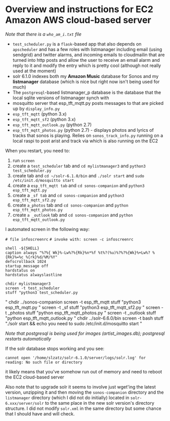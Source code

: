 # Overview and instructions for EC2 Amazon AWS cloud-based server

*Note that there is a `who_am_i.txt` file*

- `test_scheduler.py` is a `flask`-based app that also depends on `apscheduler` and has a few roles with listmanager including email (using sendgrid) and twitter alarms, and incoming emails to cloudmailin that are turned into http posts and allow the user to receive an email alarm and reply to it and modify the entry which is pretty cool (although not really used at the moment)
- solr 6.1.0 indexes both my **Amazon Music** database for Sonos and my **listmanager** database (which is nice but right now isn't being used for much)
- The `postgresql`-based listmanager_p database is the database that the local sqlite versions of listmanager synch with 
- mosquitto server that  esp_tft_mqtt.py posts messages to that are picked up by `display_info.py`
- `esp_tft_mqtt` (python 3.x)
- `esp_tft_mqtt_sf2` (python 3.x)
- `esp_tft_mqtt_outlook.py` (python 2.7)
- `esp_tft_mqtt_photos.py` (python 2.7) - displays photos and lyrics of tracks that sonos is playing.  Relies on `sonos_track_info.py` running on a local raspi to post arist and track via which is also running on the EC2

When you restart, you need to:

1. run `screen`
2. create a `test_scheduler` tab and `cd mylistmanager3` and `python3 test_scheduler.py`
3. create tab and `cd ~/solr-6.1.0/bin` and `./solr start` and `sudo /etc/init.d/mosquitto start`
4. create a `esp_tft_mqtt tab` and `cd sonos-companion` and `python3 esp_tft_mqtt.py`
5. create a `_sf tab` and `cd sonos-companion` and `python3 esp_tft_mqtt_sf2.py`
6. create `a_photos` tab and `cd sonos-companion` and `python esp_tft_mqtt_photos.py`
7. create `a _outlook` tab and `cd sonos-companion` and `python esp_tft_mqtt_outlook.py`

I automated screen in the following way:

`# file infoscreenrc`
`# invoke with: screen -c infoscreenrc`

    shell -${SHELL}
    caption always "%?%{ Wk}%-Lw%?%{Rk}%n*%f %t%?(%u)%?%?%{Wk}%+Lw%? %{Rk}%=%c %{rk}%d/%M/%Y"
    defscrollback 1024
    startup_message off
    hardstatus on
    hardstatus alwayslastline

    chdir mylistmanager3
    screen -t test_scheduler
    stuff "python3 test_scheduler.py"
    chdir ../sonos-companion
    screen -t esp_tft_mqtt
    stuff "python3 esp_tft_mqtt.py"
    screen -t _sf
    stuff "python3 esp_tft_mqtt_sf2.py"
    screen -t _photos
    stuff "python esp_tft_mqtt_photos.py"
    screen -t _outlook
    stuff "python esp_tft_mqtt_outlook.py"
    chdir ../solr-6.6.0/bin
    screen -t bash
    stuff "./solr start && echo you need to sudo /etc/init.d/mosquitto start"

*Note that postgresql is being used for images (artist_images.db); postgresql restarts automatically*

If the solr database stops working and you see:

    cannot open '/home/slzatz/solr-6.1.0/server/logs/solr.log' for reading: No such file or directory 
    
it likely means that you've somehow run out of memory and need to reboot the EC2 cloud-based server 

Also note that to upgrade solr it seems to involve just wget'ing the latest version, unzipping it and then moving the `sonos-companion` directory and the `listmanager` directory (which I did not do initially) located in `solr-6.xxx/server/solr` to the same place in the new solr version's directory structure.  I did not modify `solr.xml` in the same directory but some chance that I should have and will check.
    

